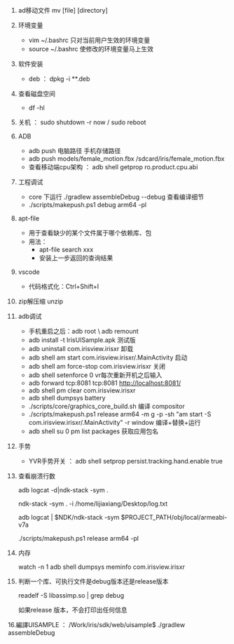1. ad移动文件   mv [file] [directory]

2. 环境变量
   - vim ~/.bashrc 只对当前用户生效的环境变量
   - source ~/.bashrc 使修改的环境变量马上生效

3. 软件安装
   - deb ： dpkg -i **.deb

4. 查看磁盘空间
   - df -hl

5. 关机 ： sudo shutdown -r now / sudo reboot

6. ADB
   -  adb push 电脑路径  手机存储路径  
   - adb push models/female_motion.fbx /sdcard/iris/female_motion.fbx
   - 查看移动端cpu架构 ： adb shell getprop ro.product.cpu.abi

7. 工程调试
   - core 下运行 ./gradlew assembleDebug --debug  查看编译细节
   - ./scripts/makepush.ps1 debug arm64 -pl

8. apt-file
   - 用于查看缺少的某个文件属于哪个依赖库、包
   - 用法：
     - apt-file search xxx
     - 安装上一步返回的查询结果

9. vscode
   - 代码格式化：Ctrl+Shift+I

10. zip解压缩 unzip

11. adb调试
    - 手机重启之后：adb root  \  adb remount
    - adb install -t IrisUISample.apk  测试版
    - adb uninstall com.irisview.irisxr 卸载
    - adb shell am start com.irisview.irisxr/.MainActivity  启动
    - adb shell am force-stop com.irisview.irisxr  关闭
    - adb shell setenforce 0 vr每次重新开机之后输入
    - adb forward tcp:8081 tcp:8081     [http://localhost:8081/](http://localhost:8081/)
    - adb shell pm clear com.irisview.irisxr  
    - adb shell dumpsys battery
    - ./scripts/core/graphics_core_build.sh  编译 compositor
    - ./scripts/makepush.ps1 release arm64 -m g -p -sh "am start -S com.irisview.irisxr/.MainActivity" -r window  编译+替换+运行
    - adb shell su 0 pm list packages 获取应用包名

12. 手势

    - YVR手势开关 ：  adb shell setprop persist.tracking.hand.enable true

13. 查看崩溃行数

    adb logcat -d|ndk-stack -sym .

    ndk-stack -sym . -i /home/lijiaxiang/Desktop/log.txt 

    adb logcat | $NDK/ndk-stack -sym $PROJECT_PATH/obj/local/armeabi-v7a

    ./scripts/makepush.ps1 release arm64 -pl

14. 内存

    watch -n 1 adb shell dumpsys meminfo com.irisview.irisxr

15. 判断一个库、可执行文件是debug版本还是release版本

    readelf -S libassimp.so | grep debug

    如果release 版本，不会打印出任何信息
    
    

16.編譯UISAMPLE ： /Work/iris/sdk/web/uisample$ ./gradlew assembleDebug





